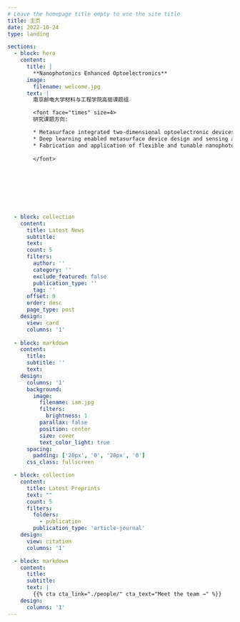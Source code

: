 ```yaml
---
# Leave the homepage title empty to use the site title
title: 主页
date: 2022-10-24
type: landing

sections:
  - block: hero
    content:
      title: |
        **Nanophotonics Enhanced Optoelectronics**
      image: 
        filename: welcome.jpg
      text: |
        南京邮电大学材料与工程学院高丽课题组  

        <font face="times" size=4>
        研究课题方向:

        * Metasurface integrated two-dimensional optoelectronic devices
        * Deep learning enabled metasurface device design and sensing applications
        * Fabrication and application of flexible and tunable nanophotonic devices 
        
        </font>

        


        

        
  
  - block: collection
    content:
      title: Latest News
      subtitle:
      text:
      count: 5
      filters:
        author: ''
        category: ''
        exclude_featured: false
        publication_type: ''
        tag: ''
      offset: 0
      order: desc
      page_type: post
    design:
      view: card
      columns: '1'
  
  - block: markdown
    content:
      title: 
      subtitle: ''
      text:
    design:
      columns: '1'
      background:
        image: 
          filename: iam.jpg
          filters:
            brightness: 1
          parallax: false
          position: center
          size: cover
          text_color_light: true
      spacing:
        padding: ['20px', '0', '20px', '0']
      css_class: fullscreen

  - block: collection
    content:
      title: Latest Preprints
      text: ""
      count: 5
      filters:
        folders:
          - publication
        publication_type: 'article-journal'
    design:
      view: citation
      columns: '1'

  - block: markdown
    content:
      title:
      subtitle:
      text: |
        {{% cta cta_link="./people/" cta_text="Meet the team →" %}}
    design:
      columns: '1'
---
```

